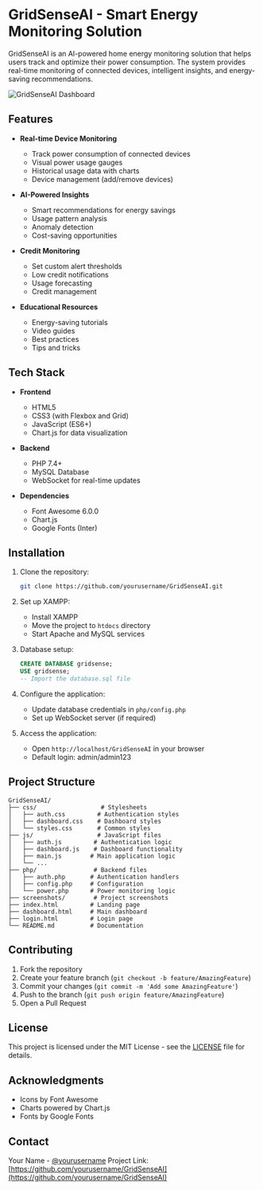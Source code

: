 # GridSenseAI - Smart Energy Monitoring Solution

GridSenseAI is an AI-powered home energy monitoring solution that helps users track and optimize their power consumption. The system provides real-time monitoring of connected devices, intelligent insights, and energy-saving recommendations.

![GridSenseAI Dashboard](screenshots/dashboard.png)

## Features

- **Real-time Device Monitoring**
  - Track power consumption of connected devices
  - Visual power usage gauges
  - Historical usage data with charts
  - Device management (add/remove devices)

- **AI-Powered Insights**
  - Smart recommendations for energy savings
  - Usage pattern analysis
  - Anomaly detection
  - Cost-saving opportunities

- **Credit Monitoring**
  - Set custom alert thresholds
  - Low credit notifications
  - Usage forecasting
  - Credit management

- **Educational Resources**
  - Energy-saving tutorials
  - Video guides
  - Best practices
  - Tips and tricks

## Tech Stack

- **Frontend**
  - HTML5
  - CSS3 (with Flexbox and Grid)
  - JavaScript (ES6+)
  - Chart.js for data visualization

- **Backend**
  - PHP 7.4+
  - MySQL Database
  - WebSocket for real-time updates

- **Dependencies**
  - Font Awesome 6.0.0
  - Chart.js
  - Google Fonts (Inter)

## Installation

1. Clone the repository:
   ```bash
   git clone https://github.com/yourusername/GridSenseAI.git
   ```

2. Set up XAMPP:
   - Install XAMPP
   - Move the project to `htdocs` directory
   - Start Apache and MySQL services

3. Database setup:
   ```sql
   CREATE DATABASE gridsense;
   USE gridsense;
   -- Import the database.sql file
   ```

4. Configure the application:
   - Update database credentials in `php/config.php`
   - Set up WebSocket server (if required)

5. Access the application:
   - Open `http://localhost/GridSenseAI` in your browser
   - Default login: admin/admin123

## Project Structure

```
GridSenseAI/
├── css/                  # Stylesheets
│   ├── auth.css         # Authentication styles
│   ├── dashboard.css    # Dashboard styles
│   └── styles.css       # Common styles
├── js/                  # JavaScript files
│   ├── auth.js         # Authentication logic
│   ├── dashboard.js    # Dashboard functionality
│   ├── main.js        # Main application logic
│   └── ...
├── php/                # Backend files
│   ├── auth.php       # Authentication handlers
│   ├── config.php     # Configuration
│   └── power.php      # Power monitoring logic
├── screenshots/        # Project screenshots
├── index.html         # Landing page
├── dashboard.html     # Main dashboard
├── login.html         # Login page
└── README.md          # Documentation
```

## Contributing

1. Fork the repository
2. Create your feature branch (`git checkout -b feature/AmazingFeature`)
3. Commit your changes (`git commit -m 'Add some AmazingFeature'`)
4. Push to the branch (`git push origin feature/AmazingFeature`)
5. Open a Pull Request

## License

This project is licensed under the MIT License - see the [LICENSE](LICENSE) file for details.

## Acknowledgments

- Icons by Font Awesome
- Charts powered by Chart.js
- Fonts by Google Fonts

## Contact

Your Name - [@yourusername](https://twitter.com/yourusername)
Project Link: [https://github.com/yourusername/GridSenseAI](https://github.com/yourusername/GridSenseAI)
